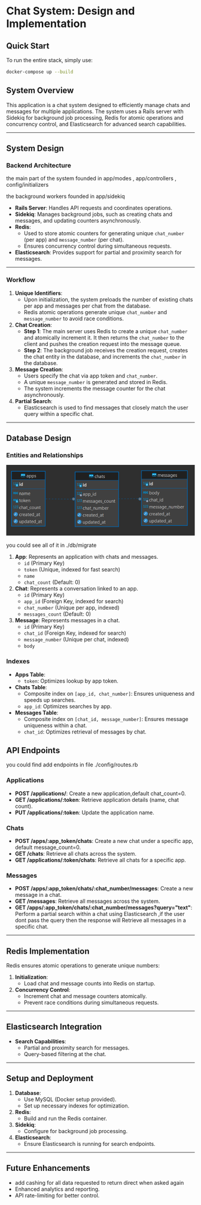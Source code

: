 # Chat System: Design and Implementation

## Quick Start

To run the entire stack, simply use:

```bash
docker-compose up --build
```

## System Overview

This application is a chat system designed to efficiently manage chats and messages for multiple applications. The system uses a Rails server with Sidekiq for background job processing, Redis for atomic operations and concurrency control, and Elasticsearch for advanced search capabilities.

---

## System Design

### Backend Architecture

the main part of the system founded in app/modes , app/controllers , config/initializers

the background workers founded in app/sidekiq

- **Rails Server**: Handles API requests and coordinates operations.
- **Sidekiq**: Manages background jobs, such as creating chats and messages, and updating counters asynchronously.
- **Redis**:
  - Used to store atomic counters for generating unique `chat_number` (per app) and `message_number` (per chat).
  - Ensures concurrency control during simultaneous requests.
- **Elasticsearch**: Provides support for partial and proximity search for messages.

---

### Workflow

1. **Unique Identifiers**:
   - Upon initialization, the system preloads the number of existing chats per app and messages per chat from the database.
   - Redis atomic operations generate unique `chat_number` and `message_number` to avoid race conditions.
2. **Chat Creation**:
   - **Step 1**: The main server uses Redis to create a unique `chat_number` and atomically increment it. It then returns the `chat_number` to the client and pushes the creation request into the message queue.
   - **Step 2**: The background job receives the creation request, creates the chat entity in the database, and increments the `chat_number` in the database.
3. **Message Creation**:
   - Users specify the chat via app token and `chat_number`.
   - A unique `message_number` is generated and stored in Redis.
   - The system increments the message counter for the chat asynchronously.
4. **Partial Search**:
   - Elasticsearch is used to find messages that closely match the user query within a specific chat.

---

## Database Design

### Entities and Relationships

![plot](./images/1.png)

you could see all of it in ./db/migrate

1. **App**: Represents an application with chats and messages.
   - `id` (Primary Key)
   - `token` (Unique, indexed for fast search)
   - `name`
   - `chat_count` (Default: 0)
2. **Chat**: Represents a conversation linked to an app.
   - `id` (Primary Key)
   - `app_id` (Foreign Key, indexed for search)
   - `chat_number` (Unique per app, indexed)
   - `messages_count` (Default: 0)
3. **Message**: Represents messages in a chat.
   - `id` (Primary Key)
   - `chat_id` (Foreign Key, indexed for search)
   - `message_number` (Unique per chat, indexed)
   - `body`

### Indexes

- **Apps Table**:
  - `token`: Optimizes lookup by app token.
- **Chats Table**:
  - Composite index on `[app_id, chat_number]`: Ensures uniqueness and speeds up searches.
  - `app_id`: Optimizes searches by app.
- **Messages Table**:
  - Composite index on `[chat_id, message_number]`: Ensures message uniqueness within a chat.
  - `chat_id`: Optimizes retrieval of messages by chat.

## API Endpoints

you could find add endpoints in file ./config/routes.rb

### Applications

- **POST /applications/**: Create a new application,default chat_count=0.
- **GET /applications/:token**: Retrieve application details (name, chat count).
- **PUT /applications/:token**: Update the application name.

### Chats

- **POST /apps/:app_token/chats**: Create a new chat under a specific app, default message_count=0.
- **GET /chats**: Retrieve all chats across the system.
- **GET /applications/:token/chats**: Retrieve all chats for a specific app.

### Messages

- **POST /apps/:app_token/chats/:chat_number/messages**: Create a new message in a chat.
- **GET /messages**: Retrieve all messages across the system.
- **GET /apps/:app_token/chats/:chat_number/messages?query="text"**: Perform a partial search within a chat using Elasticsearch ,if the user dont pass the query then the response will Retrieve all messages in a specific chat.

---

## Redis Implementation

Redis ensures atomic operations to generate unique numbers:

1. **Initialization**:
   - Load chat and message counts into Redis on startup.
2. **Concurrency Control**:
   - Increment chat and message counters atomically.
   - Prevent race conditions during simultaneous requests.

---

## Elasticsearch Integration

- **Search Capabilities**:
  - Partial and proximity search for messages.
  - Query-based filtering at the chat.

---

## Setup and Deployment

1. **Database**:
   - Use MySQL (Docker setup provided).
   - Set up necessary indexes for optimization.
2. **Redis**:
   - Build and run the Redis container.
3. **Sidekiq**:
   - Configure for background job processing.
4. **Elasticsearch**:
   - Ensure Elasticsearch is running for search endpoints.

---

## Future Enhancements

- add cashing for all data requested to return direct when asked again
- Enhanced analytics and reporting.
- API rate-limiting for better control.
